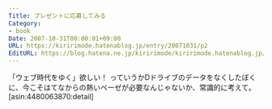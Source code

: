 ```yaml
---
Title: プレゼントに応募してみる
Category:
- book
Date: 2007-10-31T00:00:01+09:00
URL: https://kiririmode.hatenablog.jp/entry/20071031/p2
EditURL: https://blog.hatena.ne.jp/kiririmode/kiririmode.hatenablog.jp/atom/entry/8454420450078216387
---
```


「ウェブ時代をゆく」欲しい！
っていうかDドライブのデータをなくしたぼくに、今こそはてなからの熱いベーゼが必要なんじゃないか、常識的に考えて。
[asin:4480063870:detail]
